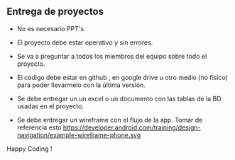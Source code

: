 ## Entrega de proyectos

* No es necesario PPT's.

* El proyecto debe estar operativo y sin errores.

* Se va a preguntar a todos los miembros del equipo sobre todo el proyecto.

* El código debe estar en github , en google drive u otro medio (no físico) para poder llevarmelo con la última versión.

* Se debe entregar un un excel o un documento con las tablas de la BD usadas en el proyecto.

* Se debe entregar un wireframe con el flujo de la app. Tomar de referencia esto https://developer.android.com/training/design-navigation/example-wireframe-phone.svg


Happy Coding !
